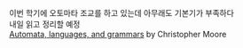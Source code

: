 이번 학기에 오토마타 조교를 하고 있는데 아무래도 기본기가 부족하다 <br>
내일 읽고 정리할 예정 <br>
[Automata, languages, and grammars](http://www.nature-of-computation.org/supplements/automata-notes.pdf) by Christopher Moore
